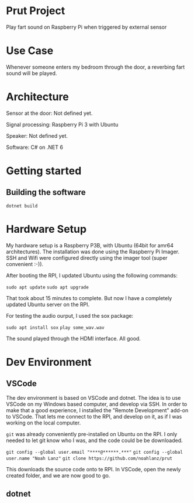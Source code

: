 # Prut Project

Play fart sound on Raspberry Pi when triggered by external sensor

# Use Case

Whenever someone enters my bedroom through the door, a reverbing fart sound will be played.

# Architecture

Sensor at the door: Not defined yet.

Signal processing: Raspberry Pi 3 with Ubuntu

Speaker: Not defined yet.

Software: C# on .NET 6

# Getting started

## Building the software

`dotnet build`


# Hardware Setup

My hardware setup is a Raspberry P3B, with Ubuntu (64bit for amr64 architectures). The installation was done using the Raspberry Pi Imager. SSH and Wifi were configured directly using the imager tool (super convenient :-)).

After booting the RPI, I updated Ubuntu using the following commands:

`sudo apt update`
`sudo apt upgrade`

That took about 15 minutes to complete. But now I have a completely updated Ubuntu server on the RPI.

For testing the audio ourput, I used the sox package:

`sudo apt install sox`
`play some_wav.wav`

The sound played through the HDMI interface. All good.


# Dev Environment

## VSCode

The dev environment is based on VSCode and dotnet. The idea is to use VSCode on my Windows based computer, and develop via SSH. In order to make that a good experience, I installed the "Remote Development" add-on to VSCode. That lets me connect to the RPI, and develop on it, as if I was working on the local computer.

`git` was already conveniently pre-installed on Ubuntu on the RPI. I only needed to let git know who I was, and the code could be be downloaded. 

`git config --global user.email "****@******.***"`
`git config --global user.name "Noah Lanz"`
`git clone https://github.com/noahlanz/prut`

This downloads the source code onto te RPI. In VSCode, open the newly created folder, and we are now good to go.

## dotnet

